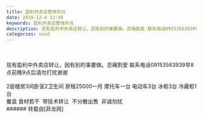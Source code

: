 ```yaml
---
title: 盈利外卖店整体外兑
date: 2018-12-4 12:49
keywords: 盈利外卖店整体外兑
description: 现有盈利中外卖店转让，因有别的事要做。忍痛割爱 联系电话09153563939早8点前晚9点后请勿打扰谢谢2层楼房3间卧室2卫生间 房租25000一月 摩托车一台 电动车3台 冰柜3台 冷藏柜1台餐盒 食材若干  带技术转让  不分散出售  非诚勿扰
categories: used
---
```

<td class="t_f" id="postmessage_2404256">

<br/>
<br/>
现有盈利中外卖店转让，因有别的事要做。忍痛割爱 联系电话09153563939早8点前晚9点后请勿打扰谢谢<br/>
<br/>
2层楼房3间卧室2卫生间 房租25000一月 摩托车一台 电动车3台 冰柜3台 冷藏柜1台<br/>
餐盒 食材若干  带技术转让  不分散出售  非诚勿扰<br/>
</td>
###### 转载自[菲龙网]